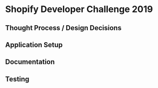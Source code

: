 # Shopify Developer Challenge 2019

## Thought Process / Design Decisions

## Application Setup

## Documentation

## Testing

